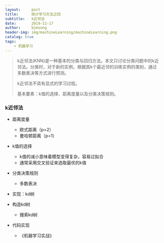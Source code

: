 ```yaml
---
layout:     post
title:      统计学习方法之四
subtitle:   k近邻法
date:       2019-11-17
author:     bjmsong
header-img: img/machineLearning/machineLearning.png
catalog: true
tags:
    - 机器学习
---
```

>k近邻法(KNN)是一种基本的分类与回归方法。本文只讨论分类问题中的k近邻法。分类时，对于新的实例，根据其k个最近邻的训练实例的类别，通过多数表决等方式进行预测。
>
>k近邻法不具有显式的学习过程。
>
>基本要素：k值的选择、距离度量以及分类决策规则。



### k近邻法

- 距离度量
  - 欧式距离（p=2）
  - 曼哈顿距离（p=1）
- k值的选择
  - k值的减小意味着模型变得复杂，容易过拟合
  - 通常采用交叉验证来选取最优的k值
- 分类决策规则
  - 多数表决
- 实现：kd树
- 构造kd树
  - 搜索kd树


- 代码实现


  - 《机器学习实战》

  


